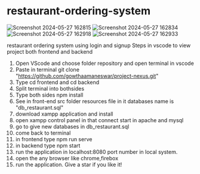 # restaurant-ordering-system
![Screenshot 2024-05-27 162815](https://github.com/gowthaamaneswar/project-nexus/assets/101704394/18fedc05-1f29-4e27-a2b5-d4a3fdf47f72)
![Screenshot 2024-05-27 162834](https://github.com/gowthaamaneswar/project-nexus/assets/101704394/0cd4ed8e-98d6-4b7f-ab5f-a19ed391ec01)
![Screenshot 2024-05-27 162918](https://github.com/gowthaamaneswar/project-nexus/assets/101704394/172f84df-38c7-4b28-af9c-368a31f96a7d)
![Screenshot 2024-05-27 162933](https://github.com/gowthaamaneswar/project-nexus/assets/101704394/ec9aae8f-0cdb-443d-865e-e5c5838f67dc)


 restaurant ordering system using login and signup 
 Steps in vscode to view project both frontend and backend
 1. Open VScode and choose folder repository and open terminal in vscode
 2. Paste in terminal git clone "https://github.com/gowthaamaneswar/project-nexus.git"
 3. Type cd frontend and cd backend
 4. Split terminal into bothsides
 5. Type both sides npm install
 6. See in front-end src folder resources file in it databases name is "db_restaurant.sql"
 7. download xampp application and install
 8. open xampp control panel in that connect start in apache and mysql
 9. go to give new databases in db_restaurant.sql
 10. come back to terminal
 11. in frontend type npm run serve
 12. in backend type npm start 
 13. run the application in localhost:8080 port number in local system.
 14. open the any browser like chrome,firebox
 15. run the application.
Give a star if you like it!
